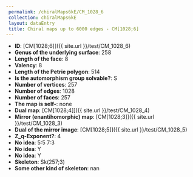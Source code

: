 ```yaml
--- 
 permalink: /chiralMaps6kE/CM_1028_6 
 collection: chiralMaps6kE
 layout: dataEntry
 title: Chiral maps up to 6000 edges - CM[1028;6]
---
```


- **ID**: [CM[1028;6]]({{ site.url }}/test/CM_1028_6)
- **Genus of the underlying surface**: 258
- **Length of the face**: 8
- **Valency**: 8
- **Length of the Petrie polygon**: 514
- **Is the automorphism group solvable?**: S
- **Number of vertices**: 257
- **Number of edges**: 1028
- **Number of faces**: 257
- **The map is self-**: none
- **Dual map**: [CM[1028;4]]({{ site.url }}/test/CM_1028_4)
- **Mirror (enantihomorphic) map**: [CM[1028;3]]({{ site.url }}/test/CM_1028_3)
- **Dual of the mirror image**: [CM[1028;5]]({{ site.url }}/test/CM_1028_5)
- **Z_q-Exponent?**: 4
- **No idea**:  5:5 7:3
- **No idea**: Y
- **No idea**: Y
- **Skeleton**: Sk(257;3)
- **Some other kind of skeleton**: nan
